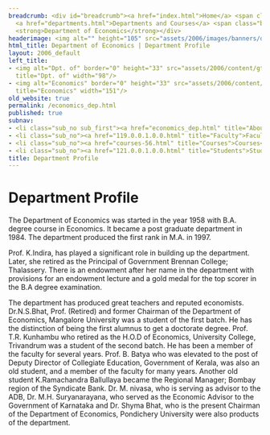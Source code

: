 ```yaml
---
breadcrumb: <div id="breadcrumb"><a href="index.html">Home</a> <span class="breadcrumb_spacer">&gt;</span>
  <a href="departments.html">Departments and Courses</a> <span class="breadcrumb_spacer">&gt;</span>
  <strong>Department of Economics</strong></div>
headerimage: <img alt="" height="105" src="assets/2006/images/banners/departments.jpg" width="472"/>
html_title: Department of Economics | Department Profile
layout: 2006_default
left_title:
- <img alt="Dpt. of" border="0" height="33" src="assets/2006/content/gt/fcb6421c7c62628408190d4ca84029e5.png"
  title="Dpt. of" width="98"/>
- <img alt="Economics" border="0" height="33" src="assets/2006/content/gt/e29ea5df62b2d34de5752aabc2a4da7f.png"
  title="Economics" width="151"/>
old_website: true
permalink: /economics_dep.html
published: true
subnav:
- <li class="sub_no sub_first"><a href="economics_dep.html" title="About">About</a></li>
- <li class="sub_no"><a href="119.0.0.1.0.0.html" title="Faculty">Faculty</a></li>
- <li class="sub_no"><a href="courses-56.html" title="Courses">Courses</a></li>
- <li class="sub_no"><a href="121.0.0.1.0.0.html" title="Students">Students</a></li>
title: Department Profile
---
```


# Department Profile

The Department of Economics was started in the year 1958 with B.A. degree
course in Economics. It became a post graduate department in 1984. The
department produced the first rank in M.A. in 1997.  
  
Prof. K.Indira, has played a significant role in building up the department.
Later, she retired as the Principal of Government Brennan College; Thalassery.
There is an endowment after her name in the department with provisions for an
endowment lecture and a gold medal for the top scorer in the B.A degree
examination.  
  
The department has produced great teachers and reputed economists.
Dr.N.S.Bhat, Prof. (Retired) and former Chairman of the Department of
Economics, Mangalore University was a student of the first batch. He has the
distinction of being the first alumnus to get a doctorate degree. Prof. T.R.
Kunhambu who retired as the H.O.D of Economics, University College, Trivandrum
was a student of the second batch. He has been a member of the faculty for
several years. Prof. B. Batya who was elevated to the post of Deputy Director
of Collegiate Education, Government of Kerala, was also an old student, and a
member of the faculty for many years. Another old student K.Ramachandra
Ballullaya became the Regional Manager; Bombay region of the Syndicate Bank.
Dr. M. nivasa, who is serving as advisor to the ADB, Dr. M.H. Suryanarayana,
who served as the Economic Advisor to the Government of Karnataka and Dr.
Shyma Bhat, who is the present Chairman of the Department of Economics,
Pondichery University were also products of the department.